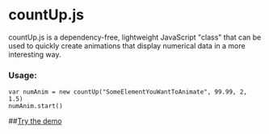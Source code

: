 countUp.js
==========

countUp.js is a dependency-free, lightweight JavaScript "class" that can be used to quickly create animations that display numerical data in a more interesting way.

### Usage:
    var numAnim = new countUp("SomeElementYouWantToAnimate", 99.99, 2, 1.5)
    numAnim.start()


##[Try the demo](//inorganik.github.io/countUp.js)
